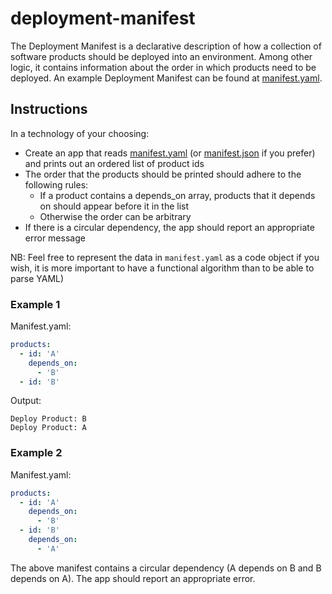 # deployment-manifest
The Deployment Manifest is a declarative description of how a collection of software products should be deployed into an environment. Among other logic, it contains information about the order in which products need to be deployed. An example Deployment Manifest can be found at [manifest.yaml](manifest.yaml).

## Instructions
In a technology of your choosing:
* Create an app that reads [manifest.yaml](manifest.yaml) (or [manifest.json](manifest.json) if you prefer) and prints out an ordered list of product ids
* The order that the products should be printed should adhere to the following rules:
  * If a product contains a depends_on array, products that it depends on should appear before it in the list
  * Otherwise the order can be arbitrary
* If there is a circular dependency, the app should report an appropriate error message

NB: Feel free to represent the data in `manifest.yaml` as a code object if you wish, it is more important to have a functional algorithm than to be able to parse YAML)

### Example 1
Manifest.yaml:
```yaml
products:
  - id: 'A'
    depends_on:
      - 'B'
  - id: 'B'
```
Output:
```
Deploy Product: B
Deploy Product: A
```

### Example 2
Manifest.yaml:
```yaml
products:
  - id: 'A'
    depends_on:
      - 'B'
  - id: 'B'
    depends_on:
      - 'A'
```
The above manifest contains a circular dependency (A depends on B and B depends on A). The app should report an appropriate error.
